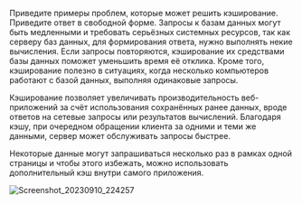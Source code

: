 Приведите примеры проблем, которые может решить кэширование. Приведите ответ в свободной форме.
Запросы к базам данных могут быть медленными и требовать серьёзных системных ресурсов, так как серверу баз данных, для формирования ответа, нужно выполнять некие вычисления. 
Если запросы повторяются, кэширование их средствами базы данных поможет уменьшить время её отклика. Кроме того, кэширование полезно в ситуациях, когда несколько компьютеров работают с базой данных, выполняя одинаковые запросы.

Кэширование позволяет увеличивать производительность веб-приложений за счёт использования сохранённых ранее данных, вроде ответов на сетевые запросы или результатов вычислений. 
Благодаря кэшу, при очередном обращении клиента за одними и теми же данными, сервер может обслуживать запросы быстрее.

Некоторые данные могут запрашиваться несколько раз в рамках одной страницы и чтобы этого избежать, можно использовать дополнительный кэш внутри самого приложения.


![Screenshot_20230910_224257](https://github.com/dudorevov/nonamerepository/assets/137158557/f63004ca-4eac-418a-9827-a4659e438de3)
